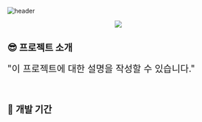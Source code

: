 ![header](https://capsule-render.vercel.app/api?type=waving&color=6684F3&height=300&section=header&text=project%20title&fontSize=90&fontColor=ffffff)

<div align='center'><img src='https://img.shields.io/badge/Flutter-02569B?style=for-the-badge&logo=flutter&logoColor=white'></div>

## 😎 프로젝트 소개
<span style='font-size:150%'>"이 프로젝트에 대한 설명을 작성할 수 있습니다."</span>
<br>
<br>
<br>
## 📆 개발 기간

